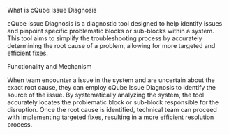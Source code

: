 What is cQube Issue Diagnosis

cQube Issue Diagnosis is a diagnostic tool designed to help identify issues and pinpoint specific problematic blocks or sub-blocks within a system. This tool aims to simplify the troubleshooting process by accurately determining the root cause of a problem, allowing for more targeted and efficient fixes.

Functionality and Mechanism

When team encounter a issue in the system and are uncertain about the exact root cause, they can employ cQube Issue Diagnosis to identify the source of the issue. By systematically analyzing the system, the tool accurately locates the problematic block or sub-block responsible for the disruption. Once the root cause is identified, technical team can proceed with implementing targeted fixes, resulting in a more efficient resolution process.
